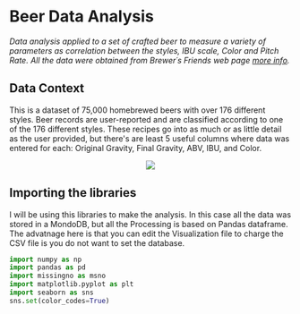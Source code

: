 # Beer Data Analysis

*Data analysis applied to a set of crafted beer to measure a variety of parameters as correlation between the styles, IBU scale, Color and Pitch Rate. All the data were obtained from Brewer´s Friends web page [more info](https://www.brewersfriend.com/).*

## Data Context
This is a dataset of 75,000 homebrewed beers with over 176 different styles. Beer records are user-reported and are classified according to one of the 176 different styles. These recipes go into as much or as little detail as the user provided, but there's are least 5 useful columns where data was entered for each: Original Gravity, Final Gravity, ABV, IBU, and Color.

<p align="center">
  <img src="https://static.vinepair.com/wp-content/uploads/2015/08/craft-beer-definition-inside-header.jpg">
</p>

## Importing the libraries
I will be using this libraries to make the analysis. In this case all the data was stored in a MondoDB, but all the Processing is based on Pandas dataframe. The advatnage here is that you can edit the Visualization file to charge the CSV file is you do not want to set the database.

```python
import numpy as np
import pandas as pd
import missingno as msno
import matplotlib.pyplot as plt
import seaborn as sns
sns.set(color_codes=True)
```
